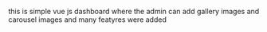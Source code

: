 this is simple vue js dashboard where the admin can add gallery images and carousel images and many featyres were added 
